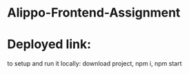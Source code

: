 # Alippo-Frontend-Assignment

# Deployed link:
to setup and run it locally: download project, npm i, npm start